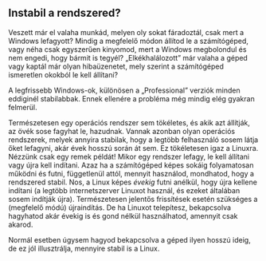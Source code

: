 <?php require("../../entete.php");?> <?php require("../../base.php");?> <?php require("../../fonctions.php");?>

<div id="corps">

<h2>Instabil a rendszered?</h2>

Veszett már el valaha munkád, melyen oly sokat fáradoztál, csak mert a Windows lefagyott? Mindig a megfelelő módon állítod le a számítógéped, vagy néha csak egyszerűen kinyomod, mert a Windows megbolondul és nem engedi, hogy bármit is tegyél? „Elkékhalálozott” már valaha a géped vagy kaptál már olyan hibaüzenetet, mely szerint a számítógéped ismeretlen okokból le kell állítani?

A legfrissebb Windows-ok, különösen a „Professional” verziók minden eddiginél stabilabbak. Ennek ellenére a probléma még mindig elég gyakran felmerül.

Természetesen egy operációs rendszer sem tökéletes, és akik azt állítják, az övék sose fagyhat le, hazudnak. Vannak azonban olyan operációs rendszerek, melyek annyira stabilak, hogy a legtöbb felhasználó sosem látja őket lefagyni, akár évek hosszú során át sem. Ez tökéletesen igaz a Linuxra. Nézzünk csak egy remek példát! Mikor egy rendszer lefagy, le kell állítani vagy újra kell indítani. Azaz ha a számítógéped képes sokáig folyamatosan működni és futni, függetlenül attól, mennyit használod, mondhatod, hogy a rendszered stabil. Nos, a Linux képes <i>évekig</i> futni anélkül, hogy újra kellene indítani (a legtöbb internetszerver Linuxot használ, és ezeket általában sosem indítják újra). Természetesen jelentős frissítések esetén szükséges a (megfelelő módú) újraindítás. De ha Linuxot telepítesz, bekapcsolva hagyhatod akár évekig is és gond nélkül használhatod, amennyit csak akarod.

Normál esetben úgysem hagyod bekapcsolva a géped ilyen hosszú ideig, de ez jól illusztrálja, mennyire stabil is a Linux.

</div>


